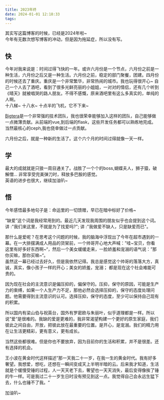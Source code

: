 ```yaml
---
title: 2023年终
date: 2024-01-01 12:18:33
tags:
---
```

其实写这篇博客的时候，已经是2024年啦~  
今年有无数次想写博客的冲动，但是因为拖延症，所以没有写。  
## 快
今年对我来说是：时间过得飞快的一年。或许六月份是一个节点，六月份之前是一种生活，六月份之后又是一种生活。六月份之前，稳定的部门聚餐，团建。四月份的时候还去了重庆。重庆是一个非常繁华，非常热闹的城市。我也玩得很开心~ 自己一个人去了酒吧，看到了很多光鲜亮丽的小姐姐，一对对的情侣，还有几个听到《晴天》就被唱哭的路人朋友。不得不感慨，原来酒吧里有这么多真实的，单纯的人啊。  
十八梯~ 十八水~ 十点半的飞机，它不下来~

[Bigtera](https://zh.wikipedia.org/wiki/Bigtera)是一个非常强的技术团队，我也很荣幸能够加入这样的团队，自己能够做一点微薄贡献。从前端的vue,到后端的flask，这些开发任务都可以熟练地完成。当然最核心的ceph,我也侥幸做过一点贡献。  

六月份之后，就是一种新的生活了。这个六个月的时间过得就像一天一样。

## 学
最大的成就就是只狼一周目通关了。战胜了一个个的boss,蝴蝶夫人，狮子猿，破解僧... 非常享受完美弹刀时，释放多巴胺的感觉。   
英语的进步也很大，继续加油叭~


## 悟
今年感悟最多地句子是：命运里的一切馈赠，早已在暗中标好了价格~

“缺爱”这个词是我经常用到的。最近几天发现我周围的朋友似乎也会提到这个词。讲 :"我们来这里，不就是为了找爱吗?"; 讲 :"我做爱不缺人，只是缺爱而已"。  

那什么是爱呢？在思考这个问题的时候，我的脑海中浮现出了今年在超市遇到的一幕。在一大排摆满成人用品的货架前，一个帅哥开心地大声喊：”哇\~宝贝，你看这里有好多好东西啊\~“，然后一个美女缓缓走来，一脸娇羞和宠溺的语气说：”那你买嘛，那你买嘛\~“。  
虽然这一幕已经过去好久，但是我依然记得。我总是感觉这个帅哥的落落大方，真诚，真实，像小孩子一样的开心；美女的娇羞，宠溺； 都是现在这个社会难能可贵的。  

因为现在社会的主流意识是偏压抑的，偏保守的。压抑，保守的原因，可能是生产力的束缚，如果一个人生产力不足，那他必然会选择压抑的，保守的态度处理问题。他需要得到主流意识的认可。选择压抑，保守的态度，至少可以保持自己现有的积累。  

所以国内有梁山伯与祝英台，国外有罗密欧与朱丽叶，似乎道理都是一样。所以说”爱“是很难的。我缺的爱是更难的，我非常渴望构建一个更好的原生家庭，我们彼此之间自由，开放，把彼此放在最重要的位置。是开心，是宠溺。我们的精力用在让生活更精彩，更有意义，更有成长。  

当然这些都很难。但是你也不要放弃，因为目前你的生活和积累，并不是很差。还有选择的机会。  

王小波在黄金时代这样描述”那一天我二十一岁，在我一生的黄金时代。我有好多奢望。我想爱，想吃，还想在一瞬间变成天上半明半暗的云。后来我才知道，生活就是个缓慢受锤的过程，人一天天老下去，奢望也一天天消失，最后变得像挨了锤的牛一样。可是我过二十一岁生日时没有预见到这一点。我觉得自己会永远生猛下去，什么也锤不了我。“  

加油叭~
